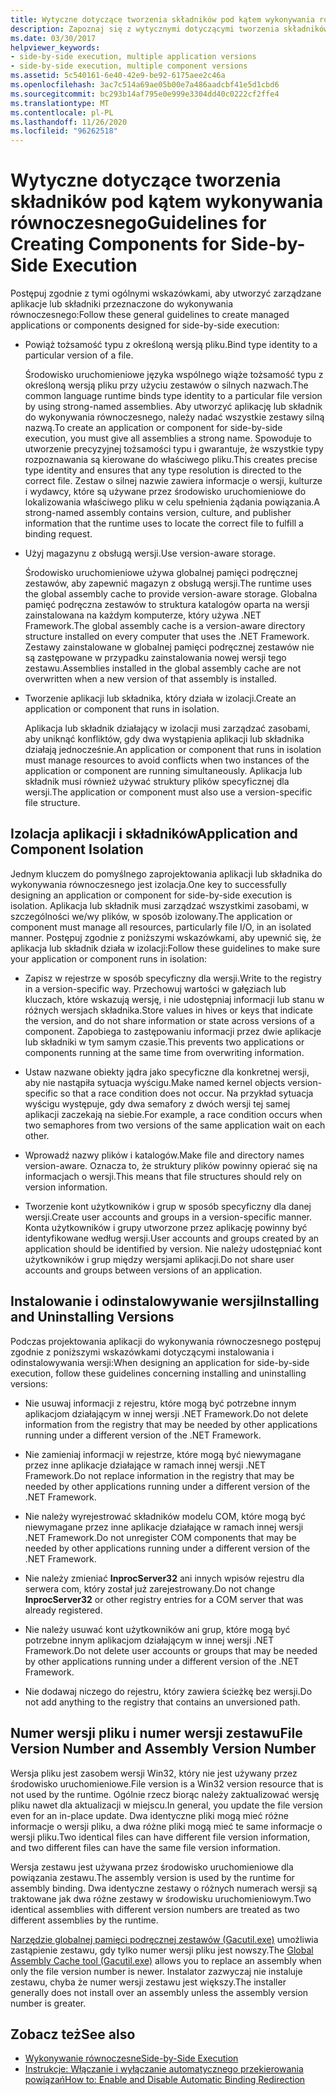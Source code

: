 ```yaml
---
title: Wytyczne dotyczące tworzenia składników pod kątem wykonywania równoczesnego
description: Zapoznaj się z wytycznymi dotyczącymi tworzenia składników do wykonywania równoczesnego. Na przykład Powiąż tożsamość typu z określoną wersją pliku lub Użyj magazynu z obsługą wersji.
ms.date: 03/30/2017
helpviewer_keywords:
- side-by-side execution, multiple application versions
- side-by-side execution, multiple component versions
ms.assetid: 5c540161-6e40-42e9-be92-6175aee2c46a
ms.openlocfilehash: 3ac7c514a69ae05b00e7a486aadcbf41e5d1cbd6
ms.sourcegitcommit: bc293b14af795e0e999e3304dd40c0222cf2ffe4
ms.translationtype: MT
ms.contentlocale: pl-PL
ms.lasthandoff: 11/26/2020
ms.locfileid: "96262518"
---
```

# <a name="guidelines-for-creating-components-for-side-by-side-execution"></a><span data-ttu-id="a7ea6-104">Wytyczne dotyczące tworzenia składników pod kątem wykonywania równoczesnego</span><span class="sxs-lookup"><span data-stu-id="a7ea6-104">Guidelines for Creating Components for Side-by-Side Execution</span></span>

<span data-ttu-id="a7ea6-105">Postępuj zgodnie z tymi ogólnymi wskazówkami, aby utworzyć zarządzane aplikacje lub składniki przeznaczone do wykonywania równoczesnego:</span><span class="sxs-lookup"><span data-stu-id="a7ea6-105">Follow these general guidelines to create managed applications or components designed for side-by-side execution:</span></span>  
  
- <span data-ttu-id="a7ea6-106">Powiąż tożsamość typu z określoną wersją pliku.</span><span class="sxs-lookup"><span data-stu-id="a7ea6-106">Bind type identity to a particular version of a file.</span></span>  
  
     <span data-ttu-id="a7ea6-107">Środowisko uruchomieniowe języka wspólnego wiąże tożsamość typu z określoną wersją pliku przy użyciu zestawów o silnych nazwach.</span><span class="sxs-lookup"><span data-stu-id="a7ea6-107">The common language runtime binds type identity to a particular file version by using strong-named assemblies.</span></span> <span data-ttu-id="a7ea6-108">Aby utworzyć aplikację lub składnik do wykonywania równoczesnego, należy nadać wszystkie zestawy silną nazwą.</span><span class="sxs-lookup"><span data-stu-id="a7ea6-108">To create an application or component for side-by-side execution, you must give all assemblies a strong name.</span></span> <span data-ttu-id="a7ea6-109">Spowoduje to utworzenie precyzyjnej tożsamości typu i gwarantuje, że wszystkie typy rozpoznawania są kierowane do właściwego pliku.</span><span class="sxs-lookup"><span data-stu-id="a7ea6-109">This creates precise type identity and ensures that any type resolution is directed to the correct file.</span></span> <span data-ttu-id="a7ea6-110">Zestaw o silnej nazwie zawiera informacje o wersji, kulturze i wydawcy, które są używane przez środowisko uruchomieniowe do lokalizowania właściwego pliku w celu spełnienia żądania powiązania.</span><span class="sxs-lookup"><span data-stu-id="a7ea6-110">A strong-named assembly contains version, culture, and publisher information that the runtime uses to locate the correct file to fulfill a binding request.</span></span>  
  
- <span data-ttu-id="a7ea6-111">Użyj magazynu z obsługą wersji.</span><span class="sxs-lookup"><span data-stu-id="a7ea6-111">Use version-aware storage.</span></span>  
  
     <span data-ttu-id="a7ea6-112">Środowisko uruchomieniowe używa globalnej pamięci podręcznej zestawów, aby zapewnić magazyn z obsługą wersji.</span><span class="sxs-lookup"><span data-stu-id="a7ea6-112">The runtime uses the global assembly cache to provide version-aware storage.</span></span> <span data-ttu-id="a7ea6-113">Globalna pamięć podręczna zestawów to struktura katalogów oparta na wersji zainstalowana na każdym komputerze, który używa .NET Framework.</span><span class="sxs-lookup"><span data-stu-id="a7ea6-113">The global assembly cache is a version-aware directory structure installed on every computer that uses the .NET Framework.</span></span> <span data-ttu-id="a7ea6-114">Zestawy zainstalowane w globalnej pamięci podręcznej zestawów nie są zastępowane w przypadku zainstalowania nowej wersji tego zestawu.</span><span class="sxs-lookup"><span data-stu-id="a7ea6-114">Assemblies installed in the global assembly cache are not overwritten when a new version of that assembly is installed.</span></span>  
  
- <span data-ttu-id="a7ea6-115">Tworzenie aplikacji lub składnika, który działa w izolacji.</span><span class="sxs-lookup"><span data-stu-id="a7ea6-115">Create an application or component that runs in isolation.</span></span>  
  
     <span data-ttu-id="a7ea6-116">Aplikacja lub składnik działający w izolacji musi zarządzać zasobami, aby uniknąć konfliktów, gdy dwa wystąpienia aplikacji lub składnika działają jednocześnie.</span><span class="sxs-lookup"><span data-stu-id="a7ea6-116">An application or component that runs in isolation must manage resources to avoid conflicts when two instances of the application or component are running simultaneously.</span></span> <span data-ttu-id="a7ea6-117">Aplikacja lub składnik musi również używać struktury plików specyficznej dla wersji.</span><span class="sxs-lookup"><span data-stu-id="a7ea6-117">The application or component must also use a version-specific file structure.</span></span>  
  
## <a name="application-and-component-isolation"></a><span data-ttu-id="a7ea6-118">Izolacja aplikacji i składników</span><span class="sxs-lookup"><span data-stu-id="a7ea6-118">Application and Component Isolation</span></span>  

 <span data-ttu-id="a7ea6-119">Jednym kluczem do pomyślnego zaprojektowania aplikacji lub składnika do wykonywania równoczesnego jest izolacja.</span><span class="sxs-lookup"><span data-stu-id="a7ea6-119">One key to successfully designing an application or component for side-by-side execution is isolation.</span></span> <span data-ttu-id="a7ea6-120">Aplikacja lub składnik musi zarządzać wszystkimi zasobami, w szczególności we/wy plików, w sposób izolowany.</span><span class="sxs-lookup"><span data-stu-id="a7ea6-120">The application or component must manage all resources, particularly file I/O, in an isolated manner.</span></span> <span data-ttu-id="a7ea6-121">Postępuj zgodnie z poniższymi wskazówkami, aby upewnić się, że aplikacja lub składnik działa w izolacji:</span><span class="sxs-lookup"><span data-stu-id="a7ea6-121">Follow these guidelines to make sure your application or component runs in isolation:</span></span>  
  
- <span data-ttu-id="a7ea6-122">Zapisz w rejestrze w sposób specyficzny dla wersji.</span><span class="sxs-lookup"><span data-stu-id="a7ea6-122">Write to the registry in a version-specific way.</span></span> <span data-ttu-id="a7ea6-123">Przechowuj wartości w gałęziach lub kluczach, które wskazują wersję, i nie udostępniaj informacji lub stanu w różnych wersjach składnika.</span><span class="sxs-lookup"><span data-stu-id="a7ea6-123">Store values in hives or keys that indicate the version, and do not share information or state across versions of a component.</span></span> <span data-ttu-id="a7ea6-124">Zapobiega to zastępowaniu informacji przez dwie aplikacje lub składniki w tym samym czasie.</span><span class="sxs-lookup"><span data-stu-id="a7ea6-124">This prevents two applications or components running at the same time from overwriting information.</span></span>  
  
- <span data-ttu-id="a7ea6-125">Ustaw nazwane obiekty jądra jako specyficzne dla konkretnej wersji, aby nie nastąpiła sytuacja wyścigu.</span><span class="sxs-lookup"><span data-stu-id="a7ea6-125">Make named kernel objects version-specific so that a race condition does not occur.</span></span> <span data-ttu-id="a7ea6-126">Na przykład sytuacja wyścigu występuje, gdy dwa semafory z dwóch wersji tej samej aplikacji zaczekają na siebie.</span><span class="sxs-lookup"><span data-stu-id="a7ea6-126">For example, a race condition occurs when two semaphores from two versions of the same application wait on each other.</span></span>  
  
- <span data-ttu-id="a7ea6-127">Wprowadź nazwy plików i katalogów.</span><span class="sxs-lookup"><span data-stu-id="a7ea6-127">Make file and directory names version-aware.</span></span> <span data-ttu-id="a7ea6-128">Oznacza to, że struktury plików powinny opierać się na informacjach o wersji.</span><span class="sxs-lookup"><span data-stu-id="a7ea6-128">This means that file structures should rely on version information.</span></span>  
  
- <span data-ttu-id="a7ea6-129">Tworzenie kont użytkowników i grup w sposób specyficzny dla danej wersji.</span><span class="sxs-lookup"><span data-stu-id="a7ea6-129">Create user accounts and groups in a version-specific manner.</span></span> <span data-ttu-id="a7ea6-130">Konta użytkowników i grupy utworzone przez aplikację powinny być identyfikowane według wersji.</span><span class="sxs-lookup"><span data-stu-id="a7ea6-130">User accounts and groups created by an application should be identified by version.</span></span> <span data-ttu-id="a7ea6-131">Nie należy udostępniać kont użytkowników i grup między wersjami aplikacji.</span><span class="sxs-lookup"><span data-stu-id="a7ea6-131">Do not share user accounts and groups between versions of an application.</span></span>  
  
## <a name="installing-and-uninstalling-versions"></a><span data-ttu-id="a7ea6-132">Instalowanie i odinstalowywanie wersji</span><span class="sxs-lookup"><span data-stu-id="a7ea6-132">Installing and Uninstalling Versions</span></span>  

 <span data-ttu-id="a7ea6-133">Podczas projektowania aplikacji do wykonywania równoczesnego postępuj zgodnie z poniższymi wskazówkami dotyczącymi instalowania i odinstalowywania wersji:</span><span class="sxs-lookup"><span data-stu-id="a7ea6-133">When designing an application for side-by-side execution, follow these guidelines concerning installing and uninstalling versions:</span></span>  
  
- <span data-ttu-id="a7ea6-134">Nie usuwaj informacji z rejestru, które mogą być potrzebne innym aplikacjom działającym w innej wersji .NET Framework.</span><span class="sxs-lookup"><span data-stu-id="a7ea6-134">Do not delete information from the registry that may be needed by other applications running under a different version of the .NET Framework.</span></span>  
  
- <span data-ttu-id="a7ea6-135">Nie zamieniaj informacji w rejestrze, które mogą być niewymagane przez inne aplikacje działające w ramach innej wersji .NET Framework.</span><span class="sxs-lookup"><span data-stu-id="a7ea6-135">Do not replace information in the registry that may be needed by other applications running under a different version of the .NET Framework.</span></span>  
  
- <span data-ttu-id="a7ea6-136">Nie należy wyrejestrować składników modelu COM, które mogą być niewymagane przez inne aplikacje działające w ramach innej wersji .NET Framework.</span><span class="sxs-lookup"><span data-stu-id="a7ea6-136">Do not unregister COM components that may be needed by other applications running under a different version of the .NET Framework.</span></span>  
  
- <span data-ttu-id="a7ea6-137">Nie należy zmieniać **InprocServer32** ani innych wpisów rejestru dla serwera com, który został już zarejestrowany.</span><span class="sxs-lookup"><span data-stu-id="a7ea6-137">Do not change **InprocServer32** or other registry entries for a COM server that was already registered.</span></span>  
  
- <span data-ttu-id="a7ea6-138">Nie należy usuwać kont użytkowników ani grup, które mogą być potrzebne innym aplikacjom działającym w innej wersji .NET Framework.</span><span class="sxs-lookup"><span data-stu-id="a7ea6-138">Do not delete user accounts or groups that may be needed by other applications running under a different version of the .NET Framework.</span></span>  
  
- <span data-ttu-id="a7ea6-139">Nie dodawaj niczego do rejestru, który zawiera ścieżkę bez wersji.</span><span class="sxs-lookup"><span data-stu-id="a7ea6-139">Do not add anything to the registry that contains an unversioned path.</span></span>  
  
## <a name="file-version-number-and-assembly-version-number"></a><span data-ttu-id="a7ea6-140">Numer wersji pliku i numer wersji zestawu</span><span class="sxs-lookup"><span data-stu-id="a7ea6-140">File Version Number and Assembly Version Number</span></span>  

 <span data-ttu-id="a7ea6-141">Wersja pliku jest zasobem wersji Win32, który nie jest używany przez środowisko uruchomieniowe.</span><span class="sxs-lookup"><span data-stu-id="a7ea6-141">File version is a Win32 version resource that is not used by the runtime.</span></span> <span data-ttu-id="a7ea6-142">Ogólnie rzecz biorąc należy zaktualizować wersję pliku nawet dla aktualizacji w miejscu.</span><span class="sxs-lookup"><span data-stu-id="a7ea6-142">In general, you update the file version even for an in-place update.</span></span> <span data-ttu-id="a7ea6-143">Dwa identyczne pliki mogą mieć różne informacje o wersji pliku, a dwa różne pliki mogą mieć te same informacje o wersji pliku.</span><span class="sxs-lookup"><span data-stu-id="a7ea6-143">Two identical files can have different file version information, and two different files can have the same file version information.</span></span>  
  
 <span data-ttu-id="a7ea6-144">Wersja zestawu jest używana przez środowisko uruchomieniowe dla powiązania zestawu.</span><span class="sxs-lookup"><span data-stu-id="a7ea6-144">The assembly version is used by the runtime for assembly binding.</span></span> <span data-ttu-id="a7ea6-145">Dwa identyczne zestawy o różnych numerach wersji są traktowane jak dwa różne zestawy w środowisku uruchomieniowym.</span><span class="sxs-lookup"><span data-stu-id="a7ea6-145">Two identical assemblies with different version numbers are treated as two different assemblies by the runtime.</span></span>  
  
 <span data-ttu-id="a7ea6-146">[Narzędzie globalnej pamięci podręcznej zestawów (Gacutil.exe)](../tools/gacutil-exe-gac-tool.md) umożliwia zastąpienie zestawu, gdy tylko numer wersji pliku jest nowszy.</span><span class="sxs-lookup"><span data-stu-id="a7ea6-146">The [Global Assembly Cache tool (Gacutil.exe)](../tools/gacutil-exe-gac-tool.md) allows you to replace an assembly when only the file version number is newer.</span></span> <span data-ttu-id="a7ea6-147">Instalator zazwyczaj nie instaluje zestawu, chyba że numer wersji zestawu jest większy.</span><span class="sxs-lookup"><span data-stu-id="a7ea6-147">The installer generally does not install over an assembly unless the assembly version number is greater.</span></span>  
  
## <a name="see-also"></a><span data-ttu-id="a7ea6-148">Zobacz też</span><span class="sxs-lookup"><span data-stu-id="a7ea6-148">See also</span></span>

- [<span data-ttu-id="a7ea6-149">Wykonywanie równoczesne</span><span class="sxs-lookup"><span data-stu-id="a7ea6-149">Side-by-Side Execution</span></span>](side-by-side-execution.md)
- [<span data-ttu-id="a7ea6-150">Instrukcje: Włączanie i wyłączanie automatycznego przekierowania powiązań</span><span class="sxs-lookup"><span data-stu-id="a7ea6-150">How to: Enable and Disable Automatic Binding Redirection</span></span>](../configure-apps/how-to-enable-and-disable-automatic-binding-redirection.md)
